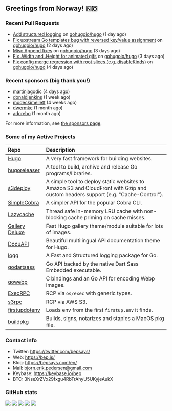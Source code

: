 ## Greetings from Norway! 🇳🇴

### Recent Pull Requests

- [Add structured logging](https://github.com/gohugoio/hugo/pull/11122) on [gohugoio/hugo](https://github.com/gohugoio/hugo) (1 day ago)
- [Fix upstream Go templates bug with reversed key/value assignment](https://github.com/gohugoio/hugo/pull/11114) on [gohugoio/hugo](https://github.com/gohugoio/hugo) (2 days ago)
- [Misc Append fixes](https://github.com/gohugoio/hugo/pull/11104) on [gohugoio/hugo](https://github.com/gohugoio/hugo) (3 days ago)
- [Fix .Width and .Height for animated gifs](https://github.com/gohugoio/hugo/pull/11103) on [gohugoio/hugo](https://github.com/gohugoio/hugo) (3 days ago)
- [Fix config merge regression with root slices (e.g. disableKinds)](https://github.com/gohugoio/hugo/pull/11099) on [gohugoio/hugo](https://github.com/gohugoio/hugo) (4 days ago)

### Recent sponsors (big thank you!)

- [martinjagodic](https://github.com/martinjagodic) (4 days ago)
- [donaldjenkins](https://github.com/donaldjenkins) (1 week ago)
- [modeckimellett](https://github.com/modeckimellett) (4 weeks ago)
- [dwermke](https://github.com/dwermke) (1 month ago)
- [adorebo](https://github.com/adorebo) (1 month ago)

For more information, see [the sponsors page](https://github.com/sponsors/bep/).

### Some of my Active Projects

| Repo  | Description |
| :---------------------------------------- | :------------------------------------------- |
| [Hugo](https://github.com/gohugoio/hugo)|A very fast framework for building websites. |
| [hugoreleaser](https://github.com/gohugoio/hugoreleaser)| A tool to build, archive and release Go programs/libraries.  |
| [s3deploy](https://github.com/bep/s3deploy)| A simple tool to deploy static websites to Amazon S3 and CloudFront with Gzip and custom headers support (e.g. "Cache-Control").|
| [SimpleCobra](https://github.com/bep/simplecobra)|A simpler API for the popular Cobra CLI.|
| [Lazycache](https://github.com/bep/lazycache)| Thread safe in-memory LRU cache with non-blocking cache priming on cache misses.  |
| [Gallery Deluxe](https://github.com/bep/gallerydeluxe)|Fast Hugo gallery theme/module suitable for lots of images.  |
| [DocuAPI](https://github.com/bep/docuapi)| Beautiful multilingual API documentation theme for Hugo.  |
| [logg](https://github.com/bep/logg)| A Fast and Structured logging package for Go.  |
| [godartsass](https://github.com/bep/godartsass)| Go API backed by the native Dart Sass Embedded executable. |
| [gowebp](https://github.com/bep/gowebp)|C bindings and an Go API for encoding Webp images. |
| [ExecRPC](https://github.com/bep/execrpc)|RCP via `os/exec` with generic types.  |
| [s3rpc](https://github.com/bep/s3rpc)|RCP via AWS S3.|
| [firstupdotenv](https://github.com/bep/firstupdotenv)|Loads env from the first `firstup.env` it finds. |
| [buildpkg](https://github.com/bep/buildpkg)| Builds, signs, notarizes and staples a MacOS pkg file. |

### Contact info
- Twitter: https://twitter.com/bepsays/
- Web: https://bep.is/
- Blog: https://bepsays.com/en/
- Mail: bjorn.erik.pedersen@gmail.com
- Keybase: https://keybase.io/bep
- BTC: 3NseXrZVx29fxgu4RbTrAhyU5UKyjeAukX


### GitHub stats

![](https://github-profile-summary-cards.vercel.app/api/cards/profile-details?username=bep&theme=github)
![](https://github-profile-summary-cards.vercel.app/api/cards/repos-per-language?username=bep&theme=github)
![](https://github-profile-summary-cards.vercel.app/api/cards/most-commit-language?username=bep&theme=github)
![](https://github-profile-summary-cards.vercel.app/api/cards/stats?username=bep&theme=github)
![](https://github-profile-summary-cards.vercel.app/api/cards/productive-time?username=bep&theme=github)
